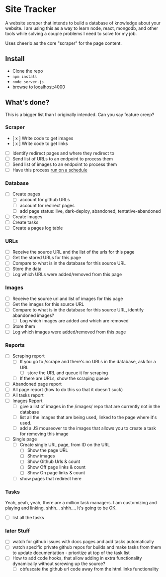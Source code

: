 # Site Tracker

A website scraper that intends to build a database of knowledge about your website. I am using this as a way to learn node, react, mongodb,
and other tools while solving a couple problems I need to solve for my job.
  
Uses cheerio as the core "scraper" for the page content.

## Install

* Clone the repo
* `npm install`
* `node server.js`
* browse to [localhost:4000](http://localhost:4000)

## What's done?

This is a bigger list than I originally intended. Can you say feature creep? 

### Scraper

- [ x ] Write code to get images
- [ x ] Write code to get links
- [ ] Identify redirect pages and where they redirect to
- [ ] Send list of URLs to an endpoint to process them
- [ ] Send list of images to an endpoint to process them
- [ ] Have this process [run on a schedule](http://blog.nodejitsu.com/npmawesome-agenda/)

### Database

- [ ] Create pages
  - [ ] account for github URLs
  - [ ] account for redirect pages
  - [ ] add page status: live, dark-deploy, abandoned, tentative-abandoned
- [ ] Create images
- [ ] Create tasks
- [ ] Create a pages log table

### URLs

- [ ] Receive the source URL and the list of the urls for this page
- [ ] Get the stored URLs for this page
- [ ] Compare to what is in the database for this source URL
- [ ] Store the data
- [ ] Log which URLs were added/removed from this page

### Images
 
- [ ] Receive the source url and list of images for this page
- [ ] Get the images for this source URL
- [ ] Compare to what is in the database for this source URL, identify abandoned images?
    - [ ] Log which images are added and which are removed
- [ ] Store them
- [ ] Log which images were added/removed from this page

### Reports

- [ ] Scraping report
  - [ ] If you go to /scrape and there's no URLs in the database, ask for a URL
    - [ ] store the URL and queue it for scraping
  - [ ] If there are URLs, show the scraping queue
- [ ] Abandoned page report
- [ ] All page report (how to do this so that it doesn't suck)
- [ ] All tasks report
- [ ] Images Report
  - [ ] give a list of images in the /images/ repo that are currently not in the database
  - [ ] list all the images that are being used, linked to the page where it's used.
  - [ ] add a JS mouseover to the images that allows you to create a task for removing this image
- [ ] Single page 
  - [ ] Create single URL page, from ID on the URL
    - [ ] Show the page URL 
    - [ ] Show images 
    - [ ] Show Github Urls & count
    - [ ] Show Off page links & count
    - [ ] Show On page links & count
  - [ ] show pages that redirect here

### Tasks

Yeah, yeah, yeah, there are a million task managers. I am customizing and playing and linking. shhh... shhh.... It's going to be OK.

- [ ] list all the tasks 


### later Stuff
- [ ] watch for github issues with docs pages and add tasks automatically
- [ ] watch specific private github repos for builds and make tasks from them to update documentation - prioritize at top of the task list
- [ ] How to add code hooks, that allow adding in extra functionality dynamically without screwing up the source?
  - [ ] obfuscate the github url code away from the html.links functionality
